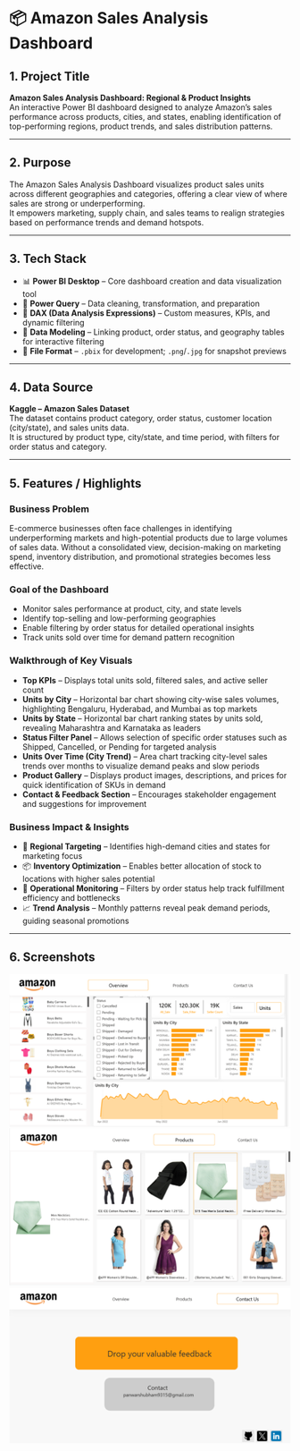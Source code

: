 # 📦 Amazon Sales Analysis Dashboard

## 1. Project Title 
**Amazon Sales Analysis Dashboard: Regional & Product Insights**  
An interactive Power BI dashboard designed to analyze Amazon’s sales performance across products, cities, and states, enabling identification of top-performing regions, product trends, and sales distribution patterns.

---

## 2. Purpose  
The Amazon Sales Analysis Dashboard visualizes product sales units across different geographies and categories, offering a clear view of where sales are strong or underperforming.  
It empowers marketing, supply chain, and sales teams to realign strategies based on performance trends and demand hotspots.

---

## 3. Tech Stack  
- 📊 **Power BI Desktop** – Core dashboard creation and data visualization tool  
- 📂 **Power Query** – Data cleaning, transformation, and preparation  
- 🧠 **DAX (Data Analysis Expressions)** – Custom measures, KPIs, and dynamic filtering  
- 📝 **Data Modeling** – Linking product, order status, and geography tables for interactive filtering  
- 📁 **File Format** – `.pbix` for development; `.png`/`.jpg` for snapshot previews  

---

## 4. Data Source  
**Kaggle – Amazon Sales Dataset**  
The dataset contains product category, order status, customer location (city/state), and sales units data.  
It is structured by product type, city/state, and time period, with filters for order status and category.

---

## 5. Features / Highlights  

### **Business Problem**  
E-commerce businesses often face challenges in identifying underperforming markets and high-potential products due to large volumes of sales data. Without a consolidated view, decision-making on marketing spend, inventory distribution, and promotional strategies becomes less effective.

### **Goal of the Dashboard**  
- Monitor sales performance at product, city, and state levels  
- Identify top-selling and low-performing geographies  
- Enable filtering by order status for detailed operational insights  
- Track units sold over time for demand pattern recognition  

### **Walkthrough of Key Visuals**  
- **Top KPIs** – Displays total units sold, filtered sales, and active seller count  
- **Units by City** – Horizontal bar chart showing city-wise sales volumes, highlighting Bengaluru, Hyderabad, and Mumbai as top markets  
- **Units by State** – Horizontal bar chart ranking states by units sold, revealing Maharashtra and Karnataka as leaders  
- **Status Filter Panel** – Allows selection of specific order statuses such as Shipped, Cancelled, or Pending for targeted analysis  
- **Units Over Time (City Trend)** – Area chart tracking city-level sales trends over months to visualize demand peaks and slow periods  
- **Product Gallery** – Displays product images, descriptions, and prices for quick identification of SKUs in demand  
- **Contact & Feedback Section** – Encourages stakeholder engagement and suggestions for improvement  

### **Business Impact & Insights**  
- 📍 **Regional Targeting** – Identifies high-demand cities and states for marketing focus  
- 📦 **Inventory Optimization** – Enables better allocation of stock to locations with higher sales potential  
- 🚚 **Operational Monitoring** – Filters by order status help track fulfillment efficiency and bottlenecks  
- 📈 **Trend Analysis** – Monthly patterns reveal peak demand periods, guiding seasonal promotions  

---

## 6. Screenshots  
![Dashboard Preview – Overview](<https://github.com/huishubham/Amazon-Sales-Analysis-/blob/main/Dashboard%20Snap%201.png>)  
![Dashboard Preview – Products](<https://github.com/huishubham/Amazon-Sales-Analysis-/blob/main/Dashboard%20Snap%202.png>)  
![Dashboard Preview – Contact Us](<https://github.com/huishubham/Amazon-Sales-Analysis-/blob/main/Dashboard%20Snap%203.png>)  
